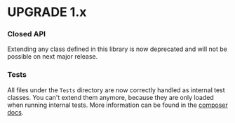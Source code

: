 UPGRADE 1.x
===========

### Closed API

Extending any class defined in this library is now deprecated
and will not be possible on next major release.

### Tests

All files under the ``Tests`` directory are now correctly handled as internal test classes. 
You can't extend them anymore, because they are only loaded when running internal tests. 
More information can be found in the [composer docs](https://getcomposer.org/doc/04-schema.md#autoload-dev).
